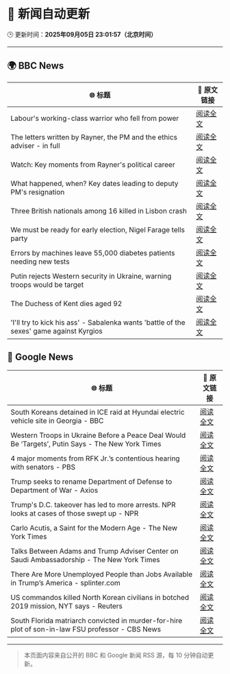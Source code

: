 # 🧠 新闻自动更新

🕒 更新时间：**2025年09月05日 23:01:57（北京时间）**

---

## 🌍 BBC News

| 🌐 标题 | 🔗 原文链接 |
|--------|-------------|
| Labour's working-class warrior who fell from power | [阅读全文](https://www.bbc.com/news/articles/cqlz3p0ryylo?at_medium=RSS&at_campaign=rss) |
| The letters written by Rayner, the PM and the ethics adviser - in full | [阅读全文](https://www.bbc.com/news/articles/ckgyn051990o?at_medium=RSS&at_campaign=rss) |
| Watch: Key moments from Rayner's political career | [阅读全文](https://www.bbc.com/news/videos/cq5jezg8v3jo?at_medium=RSS&at_campaign=rss) |
| What happened, when? Key dates leading to deputy PM's resignation | [阅读全文](https://www.bbc.com/news/articles/cx2jl43400jo?at_medium=RSS&at_campaign=rss) |
| Three British nationals among 16 killed in Lisbon crash | [阅读全文](https://www.bbc.com/news/articles/c62lmed42p1o?at_medium=RSS&at_campaign=rss) |
| We must be ready for early election, Nigel Farage tells party | [阅读全文](https://www.bbc.com/news/articles/c4g75we8jk9o?at_medium=RSS&at_campaign=rss) |
| Errors by machines leave 55,000 diabetes patients needing new tests | [阅读全文](https://www.bbc.com/news/articles/c4g7d3w7gdlo?at_medium=RSS&at_campaign=rss) |
| Putin rejects Western security in Ukraine, warning troops would be target | [阅读全文](https://www.bbc.com/news/articles/czxwl15w2qko?at_medium=RSS&at_campaign=rss) |
| The Duchess of Kent dies aged 92 | [阅读全文](https://www.bbc.com/news/articles/cwy5v4lgkqpo?at_medium=RSS&at_campaign=rss) |
| 'I'll try to kick his ass' - Sabalenka wants 'battle of the sexes' game against Kyrgios | [阅读全文](https://www.bbc.com/sport/tennis/articles/c0m40npwezko?at_medium=RSS&at_campaign=rss) |

## 📰 Google News

| 🌐 标题 | 🔗 原文链接 |
|--------|-------------|
| South Koreans detained in ICE raid at Hyundai electric vehicle site in Georgia - BBC | [阅读全文](https://news.google.com/rss/articles/CBMiWkFVX3lxTE41eFVZMlhwYnZHcmFqc0t4eWpxQkpmRDlZUldqUHA5WU1HXy1WbjlWVEctblRVM1otX1kxOFRCWFAtMGhwZ09tcThkTEprVFJfX1FhTEdfVjNNd9IBX0FVX3lxTE83Yk12N2sxX2lIVmFKaEVCT0pITExObnpTQmpzR3BWQ25RdjNIN0c0aFdvdTFURkRNcVctRVlhZmc5MjYzUmlvbTl4NU1hXzhkMFJ6U3F4M2Rva1JUODk0?oc=5) |
| Western Troops in Ukraine Before a Peace Deal Would Be ‘Targets’, Putin Says - The New York Times | [阅读全文](https://news.google.com/rss/articles/CBMikgFBVV95cUxObG1zVE80THpSSWZoMkp4U2pDLWc3ektoaEJHclBRaTcwQzU1MDBPVlRiLU9ianhUU3hoU0NYWGl3R1A5WW13SUdoOHp1bVRsWHNCR1VuNE1kU3R2dHA5d0k5cU5UaHluS1BYbGZ0MkJpdnpyb2s5dnZKTHBPWGpPcDV5NkJFZ1dtV0xTOWhfSkJmdw?oc=5) |
| 4 major moments from RFK Jr.’s contentious hearing with senators - PBS | [阅读全文](https://news.google.com/rss/articles/CBMiowFBVV95cUxQUDR0azAtd05abUk2Y09SU3FVMVBSMWJEc1kxS3djc3pDUndGMURmOFpVZ1hEMlBWZlhXbG43emVQdmFwOHp3YlQyR29nWXpvWHprSTIzQ24wcnR4OVc3WFFoWVlGNWxETjR3ZkNnY3ZhcWQxTjhKSjVYdVE3YlRhcEdYU0dlMnRyRnl1eXNJUDNqelBudWExd2hLT0lNLVI2UTA00gGoAUFVX3lxTE1hTFBMTWhIOGFPbjlsN1BLQWtCNnQ2SlN4ZE8zM0xjY1ZDNnhYbGFqTDBLYTl2anBsaldGT2dWX3lBd1JKNkhIdDI0TGp0b29DeDdIV1ZRRFktWDZyVzZ6U0M2RFdhZ0ZCdHVDeGYzYk1UcG55cDZEeE9XTUtIVmZ0TnNvbHRBMmlnbXo2cTA5SGxPcDRjdUdOa29hOEZBckZESHdWQ2dxbw?oc=5) |
| Trump seeks to rename Department of Defense to Department of War - Axios | [阅读全文](https://news.google.com/rss/articles/CBMid0FVX3lxTE5ENDJYTUxaT3Y3VXNfdWxGXzM0VlF0dnlubDdzbGtXTi1VWlVSdmtKYl9TV3o3WGpXc0JUOXozV2c4VWFZbDhYY3pUeHYyYW01Z3RzeUVMNk04MkJ3Ni1obkhGOWtCS3ZCekpZVEdwd0U3XzZTQVIw?oc=5) |
| Trump's D.C. takeover has led to more arrests. NPR looks at cases of those swept up - NPR | [阅读全文](https://news.google.com/rss/articles/CBMilwFBVV95cUxOdVZKZlhkdnNWcTNzZE9VRHBfelVxNWlnVlFzeHRnQU9yMkhud1pxeE9BRUY3ZjMyOWEyazJDcVRuYXRzTzBUZUgzXzlWTHdxbE02V2lzTEMybUpYMHpCTFR4SlRnMlU4bWlfMlBDTGl1X0dyTG5KZFgzOEJNZmtiRkZudDYyQjNvbWt5M21zdkF2VFU5a1lr?oc=5) |
| Carlo Acutis, a Saint for the Modern Age - The New York Times | [阅读全文](https://news.google.com/rss/articles/CBMiiwFBVV95cUxPMU5BYjAxZmFmSDA0WUpYUHJ0bTgyREpXSWV5WDNXMmE5OG1TdnQ1VFB4akZWWXp4ZERZNk92MV83N21QVjdnMHNHcFFBZUpkdE0zRVlvOUhjcUhHNjI1TW5mWUZaRlNTb2J3cG5VNjltRTRZc3ppNGhyVnFIRFRaNTkzNmZJUlFOTGFj?oc=5) |
| Talks Between Adams and Trump Adviser Center on Saudi Ambassadorship - The New York Times | [阅读全文](https://news.google.com/rss/articles/CBMiiwFBVV95cUxPQzE1VU1PWUpHOWkxUWxBM0hvZzZ3R0VvWUtIdkpMaXBzbTduWi1sMS1zZzFfTG1aNzZBTTJ5RmFub2t1ejJCZVhaYmFOSE1aWVhXTVJBUktDR1VLX3dBMmw1a3JOS29mTzc1S21MeDRqdW4tZ0RUOXctOC1XVUxMYUxGYWFqTE5wTlVz?oc=5) |
| There Are More Unemployed People than Jobs Available in Trump’s America - splinter.com | [阅读全文](https://news.google.com/rss/articles/CBMimwFBVV95cUxPbE13ZTlFMlZScWlROHNXOTBhVnM1NmZsSTZXWWdjaGdPTlVmMUR2dFMxTHZQTi1hdGZGX0ROa25iTUxLZllHMllTVHRkQWhCY0I4ZnlxclgwNFVleTNEbWlrMldpdDFidDB5aktCUWcwZlNFZ2plZEpUbXJQbUZTUVRhMklNcUxHSnNndUh0eE82OE05M3lTaF9EVQ?oc=5) |
| US commandos killed North Korean civilians in botched 2019 mission, NYT says - Reuters | [阅读全文](https://news.google.com/rss/articles/CBMiygFBVV95cUxOOEUwN1VmUkE4QldyZ1lFQzAtUEp5SURhdXlEQlNmYVEyUVMzTzRHSjBtb3RTUFU2NVdJeGVpeG9ILVZ6NHJrWnhxclhlclJwNlhHdHhOc2xrX3RySG5qeEIwVlVsdFRjVDBFTlhBZHdQdzJhMjlZQU5rdW1mWjJCbDAwS3BDTXJ0Q2JfY09remxxY0hvUkhWaTVyUlU4RjJnSXphWjE4RnJHYjJDVlhCWHZ1Q1N6WEYySGxwNGpqS2tYTVU2YmRVRjVn?oc=5) |
| South Florida matriarch convicted in murder-for-hire plot of son-in-law FSU professor - CBS News | [阅读全文](https://news.google.com/rss/articles/CBMivgFBVV95cUxNSVJLMVhReUkyd0FpeWJObTk0V3BMZ1MwZC15Z2lUamZLSWxIS3diZlYyVm1uaWpuMGpQSE15YndYZ21EVUp5SXU4c05BUDdOU3VPOUxnTHNMMUNmeGpSdHlDWTdsNk90NjNFOFA3Q2g0Nm41X01YTDJaRk91MHRtajV3bktaZ2ROelpfQ1FlbkY3SmhCaG9fTzRiYnNIUjBnVTRUZFV5NWoxNUR0ZFdWZWNtdnpvUHRfZGN5TGNn?oc=5) |

---
> 本页面内容来自公开的 BBC 和 Google 新闻 RSS 源，每 10 分钟自动更新。